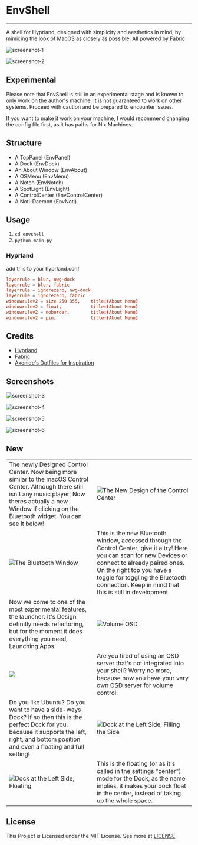 # EnvShell

---

A shell for Hyprland, designed with simplicity and aesthetics in mind, by mimicing the look of MacOS as closely as possible.
All powered by [Fabric](https://github.com/Fabric-Development/fabric)

![screenshot-1](https://raw.githubusercontent.com/E3nviction/envshell/refs/heads/master/assets/screenshot-1.png)

![screenshot-2](https://raw.githubusercontent.com/E3nviction/envshell/refs/heads/master/assets/screenshot-2.png)

## Experimental

Please note that EnvShell is still in an experimental stage and is known to only work on the author's machine. It is not guaranteed to work on other systems. Proceed with caution and be prepared to encounter issues.

If you want to make it work on your machine, I would recommend changing the config file first, as it has paths for Nix Machines.

## Structure

- A TopPanel       (EnvPanel)
- A Dock           (EnvDock)
- An About Window  (EnvAbout)
- A OSMenu         (EnvMenu)
- A Notch          (EnvNotch)
- A SpotLight      (EnvLight)
- A ControlCenter  (EnvControlCenter)
- A Noti-Daemon    (EnvNoti)

## Usage

1. `cd envshell`
2. `python main.py`

### Hyprland

add this to your hyprland.conf

```conf
layerrule = blur, nwg-dock
layerrule = blur, fabric
layerrule = ignorezero, nwg-dock
layerrule = ignorezero, fabric
windowrulev2 = size 250 355,    title:(About Menu)
windowrulev2 = float,           title:(About Menu)
windowrulev2 = noborder,        title:(About Menu)
windowrulev2 = pin,             title:(About Menu)
```

## Credits

- [Hyprland](https://github.com/hyprwm/Hyprland)
- [Fabric](https://github.com/Fabric-Development/fabric)
- [Axenide's Dotfiles for Inspiration](https://github.com/Axenide/Dotfiles)

## Screenshots

![screenshot-3](https://raw.githubusercontent.com/E3nviction/envshell/refs/heads/master/assets/screenshot-3.png)

![screenshot-4](https://raw.githubusercontent.com/E3nviction/envshell/refs/heads/master/assets/screenshot-4.png)

![screenshot-5](https://raw.githubusercontent.com/E3nviction/envshell/refs/heads/master/assets/screenshot-5.png)

![screenshot-6](https://raw.githubusercontent.com/E3nviction/envshell/refs/heads/master/assets/screenshot-6.png)

## New

| | |
| --- | --- |
| The newly Designed Control Center. Now being more similar to the macOS Control Center. Although there still isn't any music player, Now theres actually a new Window if clicking on the Bluetooth widget. You can see it below! | ![The New Design of the Control Center](https://raw.githubusercontent.com/E3nviction/envshell/refs/heads/master/assets/screenshot-new-cc.png) |
| ![The Bluetooth Window](https://raw.githubusercontent.com/E3nviction/envshell/refs/heads/master/assets/screenshot-bluetooth.png) | This is the new Bluetooth window, accessed through the Control Center, give it a try! Here you can scan for new Devices or connect to already paired ones. On the right top you have a toggle for toggling the Bluetooth connection. Keep in mind that this is still in development |
| Now we come to one of the most experimental features, the launcher. It's Design definitly needs refactoring, but for the moment it does everything you need, Launching Apps. | ![Volume OSD](https://raw.githubusercontent.com/E3nviction/envshell/refs/heads/master/assets/screenshot-launcher.png) |
| ![](https://raw.githubusercontent.com/E3nviction/envshell/refs/heads/master/assets/screenshot-osd.png) | Are you tired of using an OSD server that's not integrated into your shell? Worry no more, because now you have your very own OSD server for volume control. |
| Do you like Ubuntu? Do you want to have a side-ways Dock? If so then this is the perfect Dock for you, because it supports the left, right, and bottom position and even a floating and full setting! | ![Dock at the Left Side, Filling the Side](https://raw.githubusercontent.com/E3nviction/envshell/refs/heads/master/assets/screenshot-left-dock-full.png) |
| ![Dock at the Left Side, Floating](https://raw.githubusercontent.com/E3nviction/envshell/refs/heads/master/assets/screenshot-left-dock-center.png) | This is the floating (or as it's called in the settings "center") mode for the Dock, as the name implies, it makes your dock float in the center, instead of taking up the whole space. |

## License

This Project is Licensed under the MIT License. See more at [LICENSE](license).
